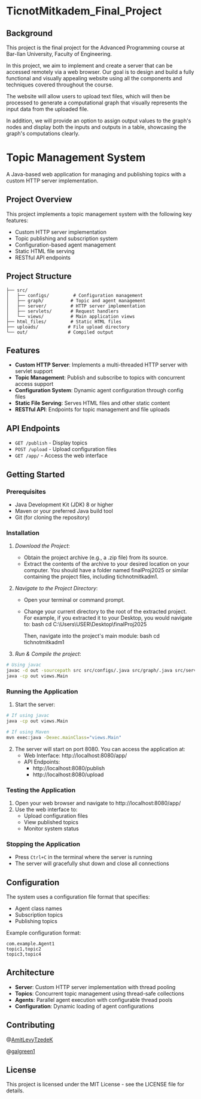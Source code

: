 # TicnotMitkadem_Final_Project

## Background
This project is the final project for the Advanced Programming course at Bar-Ilan University, Faculty of Engineering.

In this project, we aim to implement and create a server that can be accessed remotely via a web browser.
Our goal is to design and build a fully functional and visually appealing website using all the components and techniques covered throughout the course.

The website will allow users to upload text files, which will then be processed to generate a computational graph that visually represents the input data from the uploaded file.

In addition, we will provide an option to assign output values to the graph's nodes and display both the inputs and outputs in a table, showcasing the graph's computations clearly.


# Topic Management System

A Java-based web application for managing and publishing topics with a custom HTTP server implementation.

## Project Overview

This project implements a topic management system with the following key features:
- Custom HTTP server implementation
- Topic publishing and subscription system
- Configuration-based agent management
- Static HTML file serving
- RESTful API endpoints

## Project Structure

```
├── src/
│   ├── configs/         # Configuration management
│   ├── graph/          # Topic and agent management
│   ├── server/         # HTTP server implementation
│   ├── servlets/       # Request handlers
│   └── views/          # Main application views
├── html_files/         # Static HTML files
├── uploads/           # File upload directory
└── out/               # Compiled output
```

## Features

- **Custom HTTP Server**: Implements a multi-threaded HTTP server with servlet support
- **Topic Management**: Publish and subscribe to topics with concurrent access support
- **Configuration System**: Dynamic agent configuration through config files
- **Static File Serving**: Serves HTML files and other static content
- **RESTful API**: Endpoints for topic management and file uploads

## API Endpoints

- `GET /publish` - Display topics
- `POST /upload` - Upload configuration files
- `GET /app/` - Access the web interface

## Getting Started

### Prerequisites

- Java Development Kit (JDK) 8 or higher
- Maven or your preferred Java build tool
- Git (for cloning the repository)

### Installation

1.  *Download the Project*:
    *   Obtain the project archive (e.g., a .zip file) from its source.
    *   Extract the contents of the archive to your desired location on your computer. You should have a folder named finalProj2025 or similar containing the project files, including tichnotmitkadm1.

2.  *Navigate to the Project Directory*:
    *   Open your terminal or command prompt.
    *   Change your current directory to the root of the extracted project. For example, if you extracted it to your Desktop, you would navigate to:
        bash
        cd C:\Users\USER\Desktop\finalProj2025
        
        Then, navigate into the project's main module:
        bash
        cd tichnotmitkadm1

3. *Run & Compile the project*:
```bash
# Using javac
javac -d out -sourcepath src src/configs/.java src/graph/.java src/server/.java src/servlets/.java src/views/*.java
java -cp out views.Main
```

### Running the Application

1. Start the server:
```bash
# If using javac
java -cp out views.Main

# If using Maven
mvn exec:java -Dexec.mainClass="views.Main"
```

2. The server will start on port 8080. You can access the application at:
   - Web Interface: http://localhost:8080/app/
   - API Endpoints: 
     - http://localhost:8080/publish
     - http://localhost:8080/upload

### Testing the Application

1. Open your web browser and navigate to http://localhost:8080/app/
2. Use the web interface to:
   - Upload configuration files
   - View published topics
   - Monitor system status

### Stopping the Application

- Press `Ctrl+C` in the terminal where the server is running
- The server will gracefully shut down and close all connections

## Configuration

The system uses a configuration file format that specifies:
- Agent class names
- Subscription topics
- Publishing topics

Example configuration format:
```
com.example.Agent1
topic1,topic2
topic3,topic4
```

## Architecture

- **Server**: Custom HTTP server implementation with thread pooling
- **Topics**: Concurrent topic management using thread-safe collections
- **Agents**: Parallel agent execution with configurable thread pools
- **Configuration**: Dynamic loading of agent configurations

## Contributing
@[AmitLevyTzedeK](https://github.com/AmitLevyTzedek)

@[galgreen1](https://github.com/galgreen1)


## License

This project is licensed under the MIT License - see the LICENSE file for details.

